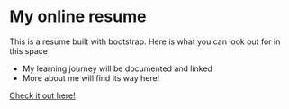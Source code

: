 # My online resume

This is a resume built with bootstrap. Here is what you can look out for in this space

  - My learning journey will be documented and linked
  - More about me will find its way here!

[Check it out here!](https://vigneshm243.github.io/)
